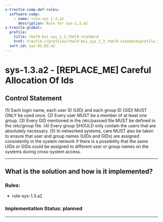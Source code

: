 ```yaml
---
x-trestle-comp-def-rules:
  software-comp:
    - name: rule-sys-1.3.a2
      description: Rule for sys-1.3.a2
x-trestle-global:
  profile:
    title: rhel9-bsi_sys_1_3_rhel9-standard
    href: trestle://profiles/rhel9-bsi_sys_1_3_rhel9-standard/profile.json
  sort-id: sys-01.03.a2
---
```


# sys-1.3.a2 - \[REPLACE_ME\] Careful Allocation Of Ids

## Control Statement

(1) Each login name, each user ID (UID) and each group ID (GID) MUST ONLY be used once.
(2) Every user MUST be a member of at least one group. (3) Every GID mentioned in the /etc/passwd
file MUST be defined in the /etc/group file. (4) Every group SHOULD only contain the users that
are absolutely necessary. (5) In networked systems, care MUST also be taken to ensure that user
and group names (UIDs and GIDs) are assigned consistently in the system network if there is a
possibility that the same UIDs or GIDs could be assigned to different user or group names on
the systems during cross-system access.

______________________________________________________________________

## What is the solution and how is it implemented?

<!-- For implementation status enter one of: implemented, partial, planned, alternative, not-applicable -->

<!-- Note that the list of rules under ### Rules: is read-only and changes will not be captured after assembly to JSON -->

<!-- Add control implementation description here for control: sys-1.3.a2 -->

### Rules:

  - rule-sys-1.3.a2

### Implementation Status: planned

______________________________________________________________________
